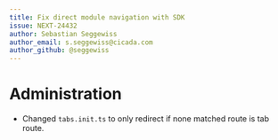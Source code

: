 ```yaml
---
title: Fix direct module navigation with SDK
issue: NEXT-24432
author: Sebastian Seggewiss
author_email: s.seggewiss@cicada.com
author_github: @seggewiss
---
```

# Administration
* Changed `tabs.init.ts` to only redirect if none matched route is tab route.
